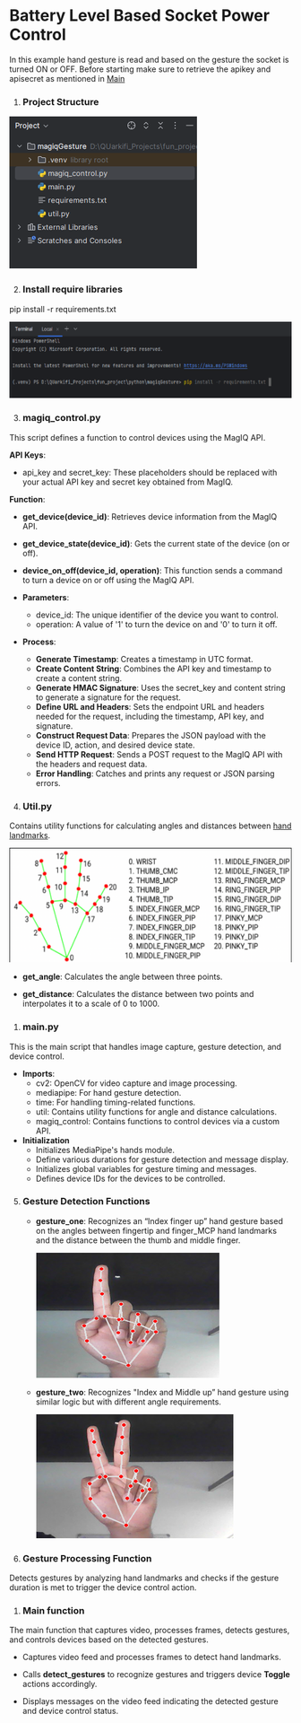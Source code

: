 ﻿# Battery Level Based Socket Power Control

In this example hand gesture is read and based on the gesture the socket is turned ON or OFF. Before starting make sure to retrieve the apikey and apisecret as mentioned in [Main](/)

1. ### Project Structure
![](docimgs/771564a6-d67c-42be-bf7a-f3ad4aaaed30.001.png)

2. ### Install require libraries
pip install -r requirements.txt

![](docimgs/771564a6-d67c-42be-bf7a-f3ad4aaaed30.002.png)

3. ### magiq\_control.py
This script defines a function to control devices using the MagIQ API.

**API Keys**:

- api\_key and secret\_key: These placeholders should be replaced with your actual API key and secret key obtained from MagIQ.

**Function**:

- **get\_device(device\_id)**: Retrieves device information from the MagIQ API.

- **get\_device\_state(device\_id)**: Gets the current state of the device (on or off). 

- **device\_on\_off(device\_id, operation)**: This function sends a command to turn a device on or off using the MagIQ API.

- **Parameters**:
  - device\_id: The unique identifier of the device you want to control.
  - operation: A value of '1' to turn the device on and '0' to turn it off.
- **Process**:
  - **Generate Timestamp**: Creates a timestamp in UTC format.
  - **Create Content String**: Combines the API key and timestamp to create a content string.
  - **Generate HMAC Signature**: Uses the secret\_key and content string to generate a signature for the request.
  - **Define URL and Headers**: Sets the endpoint URL and headers needed for the request, including the timestamp, API key, and signature.
  - **Construct Request Data**: Prepares the JSON payload with the device ID, action, and desired device state.
  - **Send HTTP Request**: Sends a POST request to the MagIQ API with the headers and request data.
  - **Error Handling**: Catches and prints any request or JSON parsing errors.



4. ### Util.py
Contains utility functions for calculating angles and distances between [hand landmarks](https://ai.google.dev/edge/mediapipe/solutions/vision/gesture_recognizer).

![](docimgs/771564a6-d67c-42be-bf7a-f3ad4aaaed30.003.png)

- **get\_angle**: Calculates the angle between three points.

- **get\_distance**: Calculates the distance between two points and interpolates it to a scale of 0 to 1000.

1. ### main.py
This is the main script that handles image capture, gesture detection, and device control.

- **Imports**:
  - cv2: OpenCV for video capture and image processing.
  - mediapipe: For hand gesture detection.
  - time: For handling timing-related functions.
  - util: Contains utility functions for angle and distance calculations.
  - magiq\_control: Contains functions to control devices via a custom API.
- **Initialization**
  - Initializes MediaPipe's hands module.
  - Define various durations for gesture detection and message display.
  - Initializes global variables for gesture timing and messages.
  - Defines device IDs for the devices to be controlled.


5. ### Gesture Detection Functions
   - **gesture\_one**: Recognizes an “Index finger up” hand gesture based on the angles between fingertip and finger\_MCP  hand landmarks and the distance between the thumb and middle finger.

     ![](docimgs/771564a6-d67c-42be-bf7a-f3ad4aaaed30.004.png)

   - **gesture\_two**: Recognizes "Index and Middle up” hand gesture using similar logic but with different angle requirements.

     ![](docimgs/771564a6-d67c-42be-bf7a-f3ad4aaaed30.005.png)



6. ### Gesture Processing Function 

Detects gestures by analyzing hand landmarks and checks if the gesture duration is met to trigger the device control action.

1. ### Main function

The main function that captures video, processes frames, detects gestures, and controls devices based on the detected gestures.

- Captures video feed and processes frames to detect hand landmarks.

- Calls **detect\_gestures** to recognize gestures and triggers device **Toggle** actions accordingly.

- Displays messages on the video feed indicating the detected gesture and device control status.


